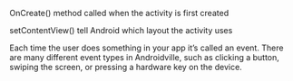 OnCreate() method called when the activity is first created

setContentView() tell Android which layout the activity uses

Each time the user does something in your app it’s called an event. There
are many different event types in Androidville, such as clicking a button,
swiping the screen, or pressing a hardware key on the device.
